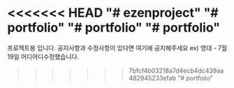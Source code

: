 <<<<<<< HEAD
"# ezenproject" 
"# portfolio" 
"# portfolio" 
"# portfolio" 
=======
프로젝트용 입니다. 공지사항과 수정사항이 있다면 여기에 공지해주세요
ex) 영대 - 7월 19일 어디어디수정했습니다.
>>>>>>> 7bfcf4b03218a7d4ecb4dc439aa482945233efab
"# portfolio" 
